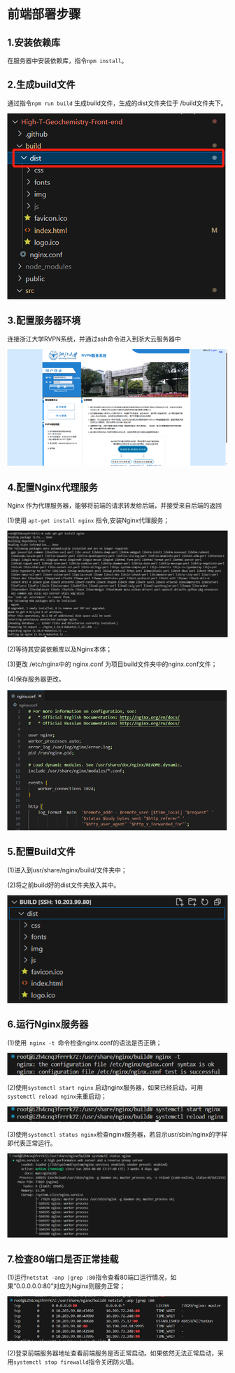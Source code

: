 # 前端部署步骤

## 1.安装依赖库

在服务器中安装依赖库，指令``` npm install ```。

## 2.生成build文件

通过指令``` npm run build ``` 生成build文件，生成的dist文件夹位于 /build文件夹下。

![前端部署1.png](https://github.com/Christine1230/Users-Doc/blob/main/docs/source/image/%E5%89%8D%E7%AB%AF%E9%83%A8%E7%BD%B21.png?raw=true)

## 3.配置服务器环境

连接浙江大学RVPN系统，并通过ssh命令进入到浙大云服务器中

![前端部署2.png](https://github.com/Christine1230/Users-Doc/blob/main/docs/source/image/%E5%89%8D%E7%AB%AF%E9%83%A8%E7%BD%B22.png?raw=true)

## 4.配置Nginx代理服务

Nginx 作为代理服务器，能够将前端的请求转发给后端，并接受来自后端的返回

(1)使用 ``` apt-get install nginx ``` 指令,安装Nginx代理服务；

![前端部署3.png](https://github.com/Christine1230/Users-Doc/blob/main/docs/source/image/%E5%89%8D%E7%AB%AF%E9%83%A8%E7%BD%B23.png?raw=true)

(2)等待其安装依赖库以及Nginx本体；

(3)更改 /etc/nginx中的 nginx.conf 为项目build文件夹中的nginx.conf文件；

(4)保存服务器更改。

![前端部署4.png)](https://github.com/Christine1230/Users-Doc/blob/main/docs/source/image/%E5%89%8D%E7%AB%AF%E9%83%A8%E7%BD%B24.png?raw=true)

## 5.配置Build文件

(1)进入到usr/share/nginx/build/文件夹中；

(2)将之前build好的dist文件夹放入其中。

![前端部署5.png](https://github.com/Christine1230/Users-Doc/blob/main/docs/source/image/%E5%89%8D%E7%AB%AF%E9%83%A8%E7%BD%B25.png?raw=true)

## 6.运行Nginx服务器

(1)使用```  nginx -t  ```命令检查nginx.conf的语法是否正确；

![前端部署6](https://github.com/Christine1230/Users-Doc/blob/main/docs/source/image/%E5%89%8D%E7%AB%AF%E9%83%A8%E7%BD%B26.png?raw=true)

(2)使用``` systemctl start nginx ``` 启动nginx服务器，如果已经启动，可用``` systemctl reload nginx ```来重启动；

![前端部署7](https://github.com/Christine1230/Users-Doc/blob/main/docs/source/image/%E5%89%8D%E7%AB%AF%E9%83%A8%E7%BD%B27.png?raw=true)

(3)使用``` systemctl status nginx ```检查nginx服务器，若显示usr/sbin/nginx的字样即代表正常运行。

![前端部署8](https://github.com/Christine1230/Users-Doc/blob/main/docs/source/image/%E5%89%8D%E7%AB%AF%E9%83%A8%E7%BD%B28.png?raw=true)

## 7.检查80端口是否正常挂载

(1)运行``` netstat -anp |grep :80 ```指令查看80端口运行情况，如果“0.0.0.0.0:80”对应为Nginx则服务正常；

![前端部署9](https://github.com/Christine1230/Users-Doc/blob/main/docs/source/image/%E5%89%8D%E7%AB%AF%E9%83%A8%E7%BD%B29.png?raw=true)

(2)登录前端服务器地址查看前端服务是否正常启动。如果依然无法正常启动，采用```systemctl stop firewalld```指令关闭防火墙。

